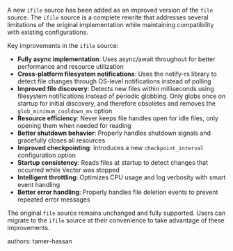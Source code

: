 A new `ifile` source has been added as an improved version of the `file` source. The `ifile` source is a complete rewrite that addresses several limitations of the original implementation while maintaining compatibility with existing configurations.

Key improvements in the `ifile` source:

- **Fully async implementation**: Uses async/await throughout for better performance and resource utilization
- **Cross-platform filesystem notifications**: Uses the notify-rs library to detect file changes through OS-level notifications instead of polling
- **Improved file discovery**: Detects new files within milliseconds using filesystem notifications instead of periodic globbing. Only globs once on startup for initial discovery, and therefore obsoletes and removes the `glob_minimum_cooldown_ms` option
- **Resource efficiency**: Never keeps file handles open for idle files, only opening them when needed for reading
- **Better shutdown behavior**: Properly handles shutdown signals and gracefully closes all resources
- **Improved checkpointing**: Introduces a new `checkpoint_interval` configuration option
- **Startup consistency**: Reads files at startup to detect changes that occurred while Vector was stopped
- **Intelligent throttling**: Optimizes CPU usage and log verbosity with smart event handling
- **Better error handling**: Properly handles file deletion events to prevent repeated error messages

The original `file` source remains unchanged and fully supported. Users can migrate to the `ifile` source at their convenience to take advantage of these improvements.

authors: tamer-hassan
